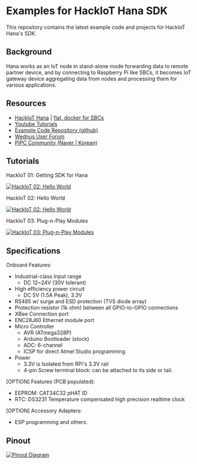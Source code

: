 Examples for HackIoT Hana SDK
=============================
This repository contains the latest example code and projects for HackIoT Hana's SDK.

Background
----------
Hana works as an IoT node in stand-alone mode forwarding data to remote partner device, and by connecting to Raspberry Pi like SBCs, it becomes IoT gateway device aggregating data from nodes and processing them for various applications.

Resources
---------
- [HackIoT Hana](http://flat.wednus.com/built-for-flat) | [flat, docker for SBCs](http://flat.wednus.com) 
- [Youtube Tutorials](https://www.youtube.com/playlist?list=PLZUCEVEg3M0zYlqqQph_oWH438ZeypqRk)
- [Example Code Repository (github)](https://github.com/wednus/hana)
- [Wednus User Forum](https://groups.google.com/d/forum/goflat)
- [PIPC Community (Naver | Korean)](http://cafe.naver.com/pipc)


Tutorials
---------
HackIoT 01: Getting SDK for Hana

[![HackIoT 02: Hello World](https://img.youtube.com/vi/gMTeAAD0RU8/0.jpg)](https://www.youtube.com/watch?v=gMTeAAD0RU8)

HackIoT 02: Hello World

[![HackIoT 02: Hello World](https://img.youtube.com/vi/hEUzvTp2jGs/0.jpg)](https://www.youtube.com/watch?v=hEUzvTp2jGs)

HackIoT 03: Plug-n-Play Modules

[![HackIoT 03: Plug-n-Play Modules](https://img.youtube.com/vi/1iYv-1NqkoQ/0.jpg)](https://www.youtube.com/watch?v=1iYv-1NqkoQ)


Specifications
--------------
Onboard Features:
- Industrial-class Input range
  - DC 12~24V (30V tolerant)
- High efficiency power circuit
  - DC 5V (1.5A Peak), 3.3V
- RS485 w/ surge and ESD protection (TVS diode array)
- Protection resistor (1k ohm) between all GPIO-to-GPIO connections
- XBee Connection port
- ENC28J60 Ethernet module port
- Micro Controller
  - AVR (ATmega328P)
  - Arduino Bootloader (stock)
  - ADC: 6-channel
  - ICSP for direct Atmel Studio programming
- Power
  - 3.3V is Isolated from RPi's 3.3V rail
  - 4-pin Screw terminal block: can be attached to its side or tail.

[OPTION] Features (PCB populated):
- EEPROM: CAT34C32 pHAT ID
- RTC: DS3231 Temperature compensated high precision realtime clock

[OPTION] Accessory Adapters:
- ESP programming and others.


Pinout
------
[![Pinout Diagram](http://flat.wednus.com/_/rsrc/1549090245745/built-for-flat/hana/HackIoT%20Hana%20-%20Pinout%20Diagram.png)](http://flat.wednus.com/built-for-flat/hana)
